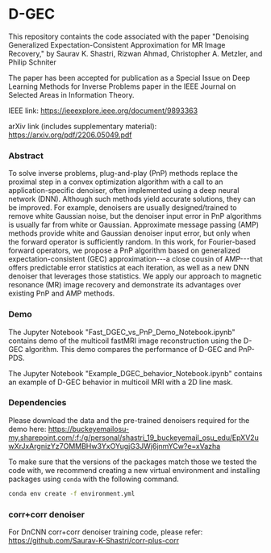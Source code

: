 # D-GEC

This repository containts the code associated with the paper "Denoising Generalized Expectation-Consistent Approximation for MR Image Recovery," by Saurav K. Shastri, Rizwan Ahmad, Christopher A. Metzler, and Philip Schniter

The paper has been accepted for publication as a Special Issue on Deep Learning Methods for Inverse Problems paper in the IEEE Journal on Selected Areas in Information Theory.

IEEE link: https://ieeexplore.ieee.org/document/9893363

arXiv link (includes supplementary material): https://arxiv.org/pdf/2206.05049.pdf

### Abstract

To solve inverse problems, plug-and-play (PnP) methods replace the proximal step in a convex optimization algorithm with a call to an application-specific denoiser, often implemented using a deep neural network (DNN).  Although such methods yield accurate solutions, they can be improved.  For example, denoisers are usually designed/trained to remove white Gaussian noise, but the denoiser input error in PnP algorithms is usually far from white or Gaussian.  Approximate message passing (AMP) methods provide white and Gaussian denoiser input error, but only when the forward operator is sufficiently random.  In this work, for Fourier-based forward operators, we propose a PnP algorithm based on generalized expectation-consistent (GEC) approximation---a close cousin of AMP---that offers predictable error statistics at each iteration, as well as a new DNN denoiser that leverages those statistics.  We apply our approach to magnetic resonance (MR) image recovery and demonstrate its advantages over existing PnP and AMP methods. 

### Demo

The Jupyter Notebook "Fast_DGEC_vs_PnP_Demo_Notebook.ipynb" contains demo of the multicoil fastMRI image reconstruction using the D-GEC algorithm. This demo compares the performance of D-GEC and PnP-PDS. 

The Jupyter Notebook "Example_DGEC_behavior_Notebook.ipynb" contains an example of D-GEC behavior in multicoil MRI with a 2D line mask.

### Dependencies

Please download the data and the pre-trained denoisers required for the demo here: https://buckeyemailosu-my.sharepoint.com/:f:/g/personal/shastri_19_buckeyemail_osu_edu/EpXV2uwXrJxArgnizYz7OMMBHw3YxOYugjG3JWj6jnmYCw?e=xVazha

To make sure that the versions of the packages match those we tested the code with, we recommend creating a new virtual environment and installing packages using `conda` with the following command.

```bash
conda env create -f environment.yml
```

### corr+corr denoiser

For DnCNN corr+corr denoiser training code, please refer: https://github.com/Saurav-K-Shastri/corr-plus-corr 
